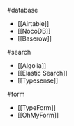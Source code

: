 #database
- [[Airtable]]
- [[NocoDB]]
- [[Baserow]]

#search
- [[Algolia]]
- [[Elastic Search]]
- [[Typesense]]

#form
- [[TypeForm]]
- [[OhMyForm]]